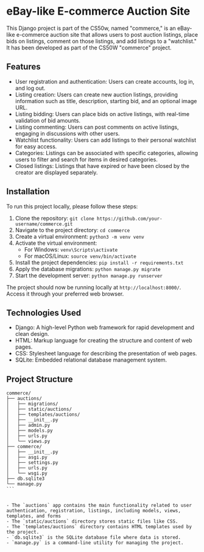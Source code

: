 # eBay-like E-commerce Auction Site

This Django project is part of the CS50w, named "commerce," is an eBay-like e-commerce auction site that allows users to post auction listings, place bids on listings, comment on those listings, and add listings to a "watchlist." It has been developed as part of the CS50W "commerce" project.

## Features

- User registration and authentication: Users can create accounts, log in, and log out.
- Listing creation: Users can create new auction listings, providing information such as title, description, starting bid, and an optional image URL.
- Listing bidding: Users can place bids on active listings, with real-time validation of bid amounts.
- Listing commenting: Users can post comments on active listings, engaging in discussions with other users.
- Watchlist functionality: Users can add listings to their personal watchlist for easy access.
- Categories: Listings can be associated with specific categories, allowing users to filter and search for items in desired categories.
- Closed listings: Listings that have expired or have been closed by the creator are displayed separately.

## Installation

To run this project locally, please follow these steps:

1. Clone the repository: `git clone https://github.com/your-username/commerce.git`
2. Navigate to the project directory: `cd commerce`
3. Create a virtual environment: `python3 -m venv venv`
4. Activate the virtual environment:
   - For Windows: `venv\Scripts\activate`
   - For macOS/Linux: `source venv/bin/activate`
5. Install the project dependencies: `pip install -r requirements.txt`
6. Apply the database migrations: `python manage.py migrate`
7. Start the development server: `python manage.py runserver`

The project should now be running locally at `http://localhost:8000/`. Access it through your preferred web browser.

## Technologies Used

- Django: A high-level Python web framework for rapid development and clean design.
- HTML: Markup language for creating the structure and content of web pages.
- CSS: Stylesheet language for describing the presentation of web pages.
- SQLite: Embedded relational database management system.

## Project Structure
````
commerce/
├── auctions/
│   ├── migrations/
│   ├── static/auctions/
│   ├── templates/auctions/
│   ├── __init__.py
│   ├── admin.py
│   ├── models.py
│   ├── urls.py
│   └── views.py
├── commerce/
│   ├── __init__.py
│   ├── asgi.py
│   ├── settings.py
│   ├── urls.py
│   └── wsgi.py
├── db.sqlite3
└── manage.py
```


- The `auctions` app contains the main functionality related to user authentication, registration, listings, including models, views, templates, and forms 
- The `static/auctions` directory stores static files like CSS.
- The `templates/auctions` directory contains HTML templates used by the project.
- `db.sqlite3` is the SQLite database file where data is stored.
- `manage.py` is a command-line utility for managing the project.



